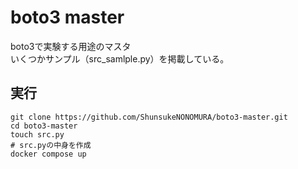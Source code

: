 # boto3 master
boto3で実験する用途のマスタ  
いくつかサンプル（src_samlple.py）を掲載している。

## 実行
```
git clone https://github.com/ShunsukeNONOMURA/boto3-master.git
cd boto3-master
touch src.py
# src.pyの中身を作成
docker compose up
```